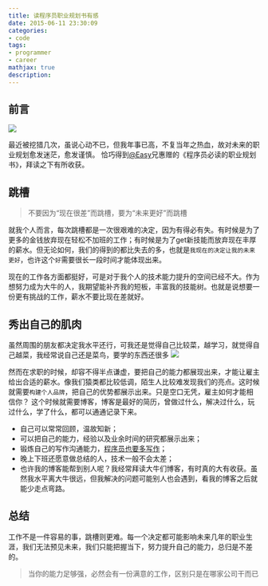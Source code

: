 ```yaml
---
title: 读程序员职业规划书有感 
date: 2015-06-11 23:30:09
categories:
- code
tags: 
- programmer
- career
mathjax: true
description:
---
```


## 前言
![](http://img4.douban.com/lpic/s28065947.jpg)

最近被挖猎几次，虽说心动不已，但我年事已高，不复当年之热血，故对未来的职业规划愈发迷茫，愈发谨慎。
恰巧得到[@Easy](http://weibo.com/easy)兄惠赠的《程序员必读的职业规划书》，拜读之下有所收获。

<!--more-->

## 跳槽
> 不要因为“现在很差”而跳槽，要为“未来更好”而跳槽


就我个人而言，每次跳槽都是一次很艰难的决定，因为有得必有失。有时候是为了更多的金钱放弃现在轻松不加班的工作；有时候是为了get新技能而放弃现在丰厚的薪水。但无论如何，我们的得到的都比失去的多，也就是`我现在的决定让我的未来更好`，也许这个`好`需要很长一段时间才能体现出来。

现在的工作各方面都挺好，可是对于我个人的技术能力提升的空间已经不大。作为想努力成为大牛的人，我期望能补齐我的短板，丰富我的技能树。也就是说想要一份更有挑战的工作，薪水不要比现在差就好。


## 秀出自己的肌肉
虽然周围的朋友都决定我水平还行，可我还是觉得自己比较菜，越学习，就觉得自己越菜，我经常说自己还是菜鸟，要学的东西还很多
![](http://ww3.sinaimg.cn/large/8cad9f13gw1es42gkkwvjj20gk090mxi.jpg)

然而在求职的时候，却容不得半点谦虚，要把自己的能力都展现出来，才能让雇主给出合适的薪水。像我们猿类都比较低调，陌生人比较难发现我们的亮点。这时候就需要`构建个人品牌`，把自己的优势都展示出来。只是空口无凭，雇主如何才能相信你？
这个时候就需要博客，博客是最好的简历，曾做过什么，解决过什么，玩过什么，学了什么，都可以通通记录下来。

  - 自己可以常常回顾，温故知新；
  - 可以把自己的能力，经验以及业余时间的研究都展示出来；
  - 锻炼自己的写作沟通能力，[程序员也要多写作](http://www.shubhro.com/2014/12/27/software-engineers-should-write/)；
  - 晚上下班还愿意做总结的人，技术一般不会太差；
  - 也许我的博客能帮到别人呢？我经常拜读大牛们博客，有时真的大有收获。虽然我水平离大牛很远，但我解决的问题可能别人也会遇到，看我的博客之后就能少走点弯路。


## 总结
工作不是一件容易的事，跳槽则更难。每一个决定都可能影响未来几年的职业生涯，我们无法预见未来，我们只能把握当下，努力提升自己的能力，总归是不差的。

> 当你的能力足够强，必然会有一份满意的工作，区别只是在哪家公司干而已
